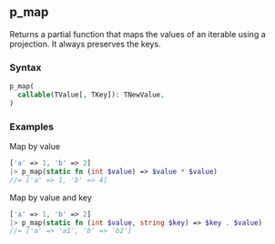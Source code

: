 [//]: # (This file is autogenerated)

## p_map

Returns a partial function that maps the values of an iterable using a projection.
It always preserves the keys.

### Syntax

```php
p_map(
  callable(TValue[, TKey]): TNewValue,
)
```

### Examples

Map by value
```php
['a' => 1, 'b' => 2]
|> p_map(static fn (int $value) => $value * $value)
//= ['a' => 1, 'b' => 4]
```

Map by value and key
```php
['a' => 1, 'b' => 2]
|> p_map(static fn (int $value, string $key) => $key . $value)
//= ['a' => 'a1', 'b' => 'b2']
```
